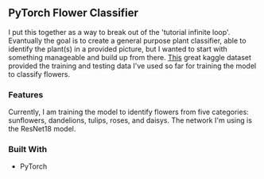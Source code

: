 ## PyTorch Flower Classifier  
I put this together as a way to break out of the 'tutorial infinite loop'. Evantually the goal is to create a general purpose plant classifier, able to identify the plant(s) in a provided picture, but I wanted to start with something manageable and build up from there. [This](https://www.kaggle.com/datasets/alxmamaev/flowers-recognition) great kaggle dataset provided the training and testing data I've used so far for training the model to classify flowers.  

### Features  
Currently, I am training the model to identify flowers from five categories: sunflowers, dandelions, tulips, roses, and daisys. The network I'm using is the ResNet18 model.  

### Built With
- PyTorch